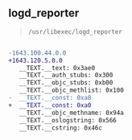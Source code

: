 ## logd_reporter

> `/usr/libexec/logd_reporter`

```diff

-1643.100.44.0.0
+1643.120.5.0.0
   __TEXT.__text: 0x3ae0
   __TEXT.__auth_stubs: 0x300
   __TEXT.__objc_stubs: 0xb00
   __TEXT.__objc_methlist: 0x100
-  __TEXT.__const: 0xa8
+  __TEXT.__const: 0xa0
   __TEXT.__objc_methname: 0x94a
   __TEXT.__oslogstring: 0x566
   __TEXT.__cstring: 0x46c

```
